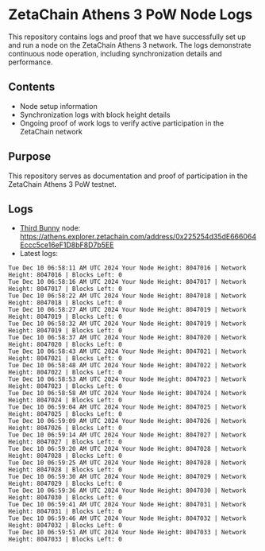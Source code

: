 # ZetaChain Athens 3 PoW Node Logs
This repository contains logs and proof that we have successfully set up and run a node on the ZetaChain Athens 3 network. The logs demonstrate continuous node operation, including synchronization details and performance.

## Contents
- Node setup information
- Synchronization logs with block height details
- Ongoing proof of work logs to verify active participation in the ZetaChain network

## Purpose
This repository serves as documentation and proof of participation in the ZetaChain Athens 3 PoW testnet.

## Logs

- [Third Bunny](https://thirdbunny.xyz/) node: https://athens.explorer.zetachain.com/address/0x225254d35dE666064Eccc5ce16eF1D8bF8D7b5EE
- Latest logs:
```
Tue Dec 10 06:58:11 AM UTC 2024 Your Node Height: 8047016 | Network Height: 8047016 | Blocks Left: 0
Tue Dec 10 06:58:16 AM UTC 2024 Your Node Height: 8047017 | Network Height: 8047017 | Blocks Left: 0
Tue Dec 10 06:58:22 AM UTC 2024 Your Node Height: 8047018 | Network Height: 8047018 | Blocks Left: 0
Tue Dec 10 06:58:27 AM UTC 2024 Your Node Height: 8047019 | Network Height: 8047019 | Blocks Left: 0
Tue Dec 10 06:58:32 AM UTC 2024 Your Node Height: 8047019 | Network Height: 8047019 | Blocks Left: 0
Tue Dec 10 06:58:37 AM UTC 2024 Your Node Height: 8047020 | Network Height: 8047020 | Blocks Left: 0
Tue Dec 10 06:58:43 AM UTC 2024 Your Node Height: 8047021 | Network Height: 8047021 | Blocks Left: 0
Tue Dec 10 06:58:48 AM UTC 2024 Your Node Height: 8047022 | Network Height: 8047022 | Blocks Left: 0
Tue Dec 10 06:58:53 AM UTC 2024 Your Node Height: 8047023 | Network Height: 8047023 | Blocks Left: 0
Tue Dec 10 06:58:58 AM UTC 2024 Your Node Height: 8047024 | Network Height: 8047024 | Blocks Left: 0
Tue Dec 10 06:59:04 AM UTC 2024 Your Node Height: 8047025 | Network Height: 8047025 | Blocks Left: 0
Tue Dec 10 06:59:09 AM UTC 2024 Your Node Height: 8047026 | Network Height: 8047026 | Blocks Left: 0
Tue Dec 10 06:59:14 AM UTC 2024 Your Node Height: 8047027 | Network Height: 8047027 | Blocks Left: 0
Tue Dec 10 06:59:20 AM UTC 2024 Your Node Height: 8047028 | Network Height: 8047028 | Blocks Left: 0
Tue Dec 10 06:59:25 AM UTC 2024 Your Node Height: 8047028 | Network Height: 8047028 | Blocks Left: 0
Tue Dec 10 06:59:30 AM UTC 2024 Your Node Height: 8047029 | Network Height: 8047029 | Blocks Left: 0
Tue Dec 10 06:59:36 AM UTC 2024 Your Node Height: 8047030 | Network Height: 8047030 | Blocks Left: 0
Tue Dec 10 06:59:41 AM UTC 2024 Your Node Height: 8047031 | Network Height: 8047031 | Blocks Left: 0
Tue Dec 10 06:59:46 AM UTC 2024 Your Node Height: 8047032 | Network Height: 8047032 | Blocks Left: 0
Tue Dec 10 06:59:51 AM UTC 2024 Your Node Height: 8047033 | Network Height: 8047033 | Blocks Left: 0
```

